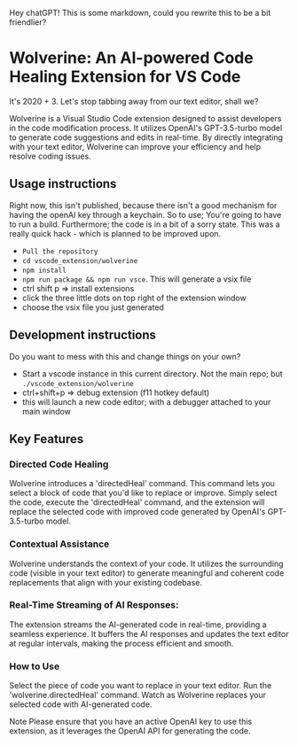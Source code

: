 Hey chatGPT! This is some markdown, could you rewrite this to be a bit friendlier?



# Wolverine: An AI-powered Code Healing Extension for VS Code
It's 2020 + 3. Let's stop tabbing away from our text editor, shall we?

Wolverine is a Visual Studio Code extension designed to assist developers in the code modification process. It utilizes OpenAI's GPT-3.5-turbo model to generate code suggestions and edits in real-time. By directly integrating with your text editor, Wolverine can improve your efficiency and help resolve coding issues.


## Usage instructions 
Right now, this isn't published, because there isn't a good mechanism for having the openAI key through a keychain. So to use; You're going to have to run a build.
Furthermore; the code is in a bit of a sorry state. This was a really quick hack - which is planned to be improved upon.
- `Pull the repository`
- `cd vscode_extension/wolverine`
- `npm install`
- `npm run package && npm run vsce`. This will generate a vsix file
- ctrl shift p => install extensions  
- click the three little dots on top right of the extension window
- choose the vsix file you just generated

## Development instructions
Do you want to mess with this and change things on your own?
- Start a vscode instance in this current directory. Not the main repo; but `./vscode_extension/wolverine`
- ctrl+shift+p => debug extension (f11 hotkey default) 
- this will launch a new code editor; with a debugger attached to your main window

## Key Features
### Directed Code Healing
Wolverine introduces a 'directedHeal' command. This command lets you select a block of code that you'd like to replace or improve. Simply select the code, execute the 'directedHeal' command, and the extension will replace the selected code with improved code generated by OpenAI's GPT-3.5-turbo model.

### Contextual Assistance
Wolverine understands the context of your code. It utilizes the surrounding code (visible in your text editor) to generate meaningful and coherent code replacements that align with your existing codebase.

### Real-Time Streaming of AI Responses:
The extension streams the AI-generated code in real-time, providing a seamless experience. It buffers the AI responses and updates the text editor at regular intervals, making the process efficient and smooth.

### How to Use
Select the piece of code you want to replace in your text editor.
Run the 'wolverine.directedHeal' command.
Watch as Wolverine replaces your selected code with AI-generated code.

Note
Please ensure that you have an active OpenAI key to use this extension, as it leverages the OpenAI API for generating the code.